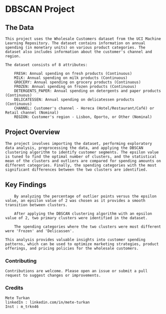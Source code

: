 # DBSCAN Project

## The Data

    This project uses the Wholesale Customers dataset from the UCI Machine Learning Repository. The dataset contains information on annual spending (in monetary units) on various product categories. The dataset also includes information about the customer's channel and region.

    The dataset consists of 8 attributes:

        FRESH: Annual spending on fresh products (Continuous)
        MILK: Annual spending on milk products (Continuous)
        GROCERY: Annual spending on grocery products (Continuous)
        FROZEN: Annual spending on frozen products (Continuous)
        DETERGENTS_PAPER: Annual spending on detergents and paper products (Continuous)
        DELICATESSEN: Annual spending on delicatessen products (Continuous)
        CHANNEL: Customer's channel - Horeca (Hotel/Restaurant/Café) or Retail channel (Nominal)
        REGION: Customer's region - Lisbon, Oporto, or Other (Nominal)

## Project Overview

    The project involves importing the dataset, performing exploratory data analysis, preprocessing the data, and applying the DBSCAN clustering algorithm to identify customer segments. The epsilon value is tuned to find the optimal number of clusters, and the statistical mean of the clusters and outliers are compared for spending amounts on different categories. Finally, the spending categories with the most significant differences between the two clusters are identified.

## Key Findings

        By analyzing the percentage of outlier points versus the epsilon value, an epsilon value of 2 was chosen as it provides a smooth transition between clusters.

        After applying the DBSCAN clustering algorithm with an epsilon value of 2, two primary clusters were identified in the dataset.

        The spending categories where the two clusters were most different were 'Frozen' and 'Delicassen'.

    This analysis provides valuable insights into customer spending patterns, which can be used to optimize marketing strategies, product offerings, and pricing policies for the wholesale customers.

### Contributing

    Contributions are welcome. Please open an issue or submit a pull request to suggest changes or improvements.


### Credits

    Mete Turkan
    linkedIn : linkedin.com/in/mete-turkan
    Inst : m_trkn46
